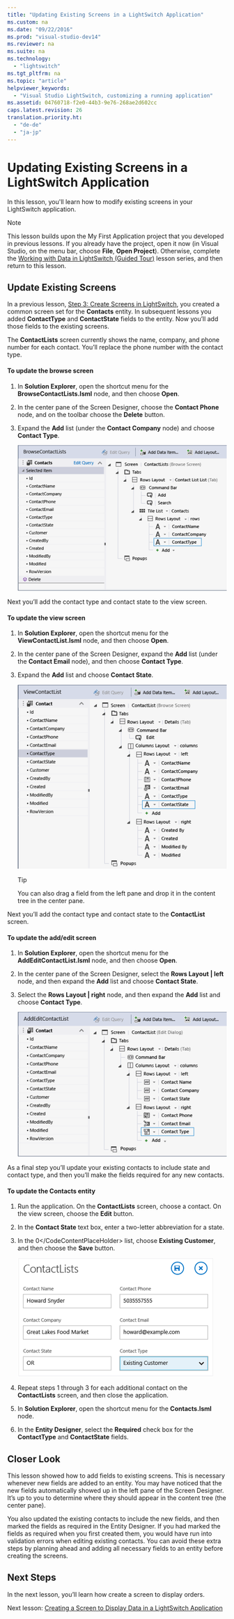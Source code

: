 ```yaml
---
title: "Updating Existing Screens in a LightSwitch Application"
ms.custom: na
ms.date: "09/22/2016"
ms.prod: "visual-studio-dev14"
ms.reviewer: na
ms.suite: na
ms.technology: 
  - "lightswitch"
ms.tgt_pltfrm: na
ms.topic: "article"
helpviewer_keywords: 
  - "Visual Studio LightSwitch, customizing a running application"
ms.assetid: 04760718-f2e0-44b3-9e76-268ae2d602cc
caps.latest.revision: 26
translation.priority.ht: 
  - "de-de"
  - "ja-jp"
---
```

# Updating Existing Screens in a LightSwitch Application
In this lesson, you'll learn how to modify existing screens in your LightSwitch application.  
  
> [!NOTE]
>  This lesson builds upon the My First Application project that you developed in previous lessons. If you already have the project, open it now (in Visual Studio, on the menu bar, choose **File**, **Open Project**). Otherwise, complete the [Working with Data in LightSwitch (Guided Tour)](../vs140/working-with-data-in-lightswitch.md) lesson series, and then return to this lesson.  
  
## Update Existing Screens  
 In a previous lesson, [Step 3: Create Screens in LightSwitch](../vs140/step-3--create-screens-in-lightswitch.md), you created a common screen set for the **Contacts** entity. In subsequent lessons you added **ContactType** and **ContactState** fields to the entity. Now you’ll add those fields to the existing screens.  
  
 The **ContactLists** screen currently shows the name, company, and phone number for each contact. You’ll replace the phone number with the contact type.  
  
#### To update the browse screen  
  
1.  In **Solution Explorer**, open the shortcut menu for the **BrowseContactLists.lsml** node, and then choose **Open**.  
  
2.  In the center pane of the Screen Designer, choose the **Contact Phone** node, and on the toolbar choose the **Delete** button.  
  
3.  Expand the **Add** list (under the **Contact Company** node) and choose **Contact Type**.  
  
     ![The updated browse screen](../vs140/media/ls_tour13.PNG "LS_Tour13")  
  
 Next you’ll add the contact type and contact state to the view screen.  
  
#### To update the view screen  
  
1.  In **Solution Explorer**, open the shortcut menu for the **ViewContactList.lsml** node, and then choose **Open**.  
  
2.  In the center pane of the Screen Designer, expand the **Add** list (under the **Contact Email** node), and then choose **Contact Type**.  
  
3.  Expand the **Add** list and choose **Contact State**.  
  
     ![The updated view screen](../vs140/media/ls_tour14.PNG "LS_Tour14")  
  
    > [!TIP]
    >  You can also drag a field from the left pane and drop it in the content tree in the center pane.  
  
 Next you’ll add the contact type and contact state to the **ContactList** screen.  
  
#### To update the add/edit screen  
  
1.  In **Solution Explorer**, open the shortcut menu for the **AddEditContactList.lsml** node, and then choose **Open**.  
  
2.  In the center pane of the Screen Designer, select the **Rows Layout &#124; left** node, and then expand the **Add** list and choose **Contact State**.  
  
3.  Select the **Rows Layout &#124; right** node, and then expand the **Add** list and choose **Contact Type**.  
  
     ![The updated add edit screen](../vs140/media/ls_tour15.PNG "LS_Tour15")  
  
 As a final step you’ll update your existing contacts to include state and contact type, and then you’ll make the fields required for any new contacts.  
  
#### To update the Contacts entity  
  
1.  Run the application. On the **ContactLists** screen, choose a contact. On the view screen, choose the **Edit** button.  
  
2.  In the **Contact State** text box, enter a two-letter abbreviation for a state.  
  
3.  In the <CodeContentPlaceHolder>0\</CodeContentPlaceHolder> list, choose **Existing Customer**, and then choose the **Save** button.  
  
     ![Updating a contact](../vs140/media/ls_tour16.PNG "LS_Tour16")  
  
4.  Repeat steps 1 through 3 for each additional contact on the **ContactLists** screen, and then close the application.  
  
5.  In **Solution Explorer**, open the shortcut menu for the **Contacts.lsml** node.  
  
6.  In the **Entity Designer**, select the **Required** check box for the **ContactType** and **ContactState** fields.  
  
## Closer Look  
 This lesson showed how to add fields to existing screens. This is necessary whenever new fields are added to an entity. You may have noticed that the new fields automatically showed up in the left pane of the Screen Designer. It’s up to you to determine where they should appear in the content tree (the center pane).  
  
 You also updated the existing contacts to include the new fields, and then marked the fields as required in the Entity Designer. If you had marked the fields as required when you first created them, you would have run into validation errors when editing existing contacts. You can avoid these extra steps by planning ahead and adding all necessary fields to an entity before creating the screens.  
  
## Next Steps  
 In the next lesson, you’ll learn how create a screen to display orders.  
  
 Next lesson: [Creating a Screen to Display Data in a LightSwitch Application](../vs140/creating-screens-to-display-data-in-a-lightswitch-application.md)